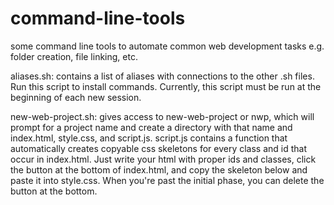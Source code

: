 # command-line-tools
some command line tools to automate common web development tasks e.g. folder creation, file linking, etc.

aliases.sh: contains a list of aliases with connections to the other .sh files. Run this script to install commands. Currently, this script must be run at the beginning of each new session.

new-web-project.sh: gives access to new-web-project or nwp, which will prompt for a project name and create a directory with that name and index.html, style.css, and script.js. script.js contains a function that automatically creates copyable css skeletons for every class and id that occur in index.html. Just write your html with proper ids and classes, click the button at the bottom of index.html, and copy the skeleton below and paste it into style.css. When you're past the initial phase, you can delete the button at the bottom.
